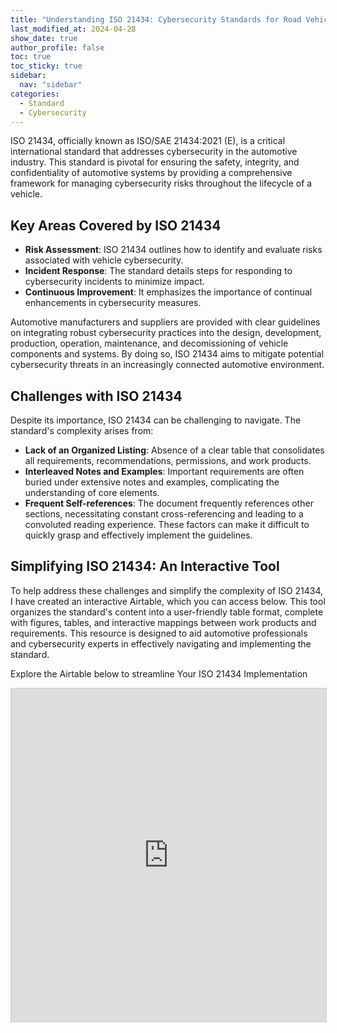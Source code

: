 ```yaml
---
title: "Understanding ISO 21434: Cybersecurity Standards for Road Vehicles"
last_modified_at: 2024-04-28
show_date: true
author_profile: false
toc: true
toc_sticky: true
sidebar:
  nav: "sidebar"
categories:
  - Standard
  - Cybersecurity
---
```


ISO 21434, officially known as ISO/SAE 21434:2021 (E), is a critical international standard that addresses cybersecurity in the automotive industry. This standard is pivotal for ensuring the safety, integrity, and confidentiality of automotive systems by providing a comprehensive framework for managing cybersecurity risks throughout the lifecycle of a vehicle.

## Key Areas Covered by ISO 21434

- **Risk Assessment**: ISO 21434 outlines how to identify and evaluate risks associated with vehicle cybersecurity.
- **Incident Response**: The standard details steps for responding to cybersecurity incidents to minimize impact.
- **Continuous Improvement**: It emphasizes the importance of continual enhancements in cybersecurity measures.

Automotive manufacturers and suppliers are provided with clear guidelines on integrating robust cybersecurity practices into the design, development, production, operation, maintenance, and decomissioning of vehicle components and systems. By doing so, ISO 21434 aims to mitigate potential cybersecurity threats in an increasingly connected automotive environment.

## Challenges with ISO 21434
Despite its importance, ISO 21434 can be challenging to navigate. The standard's complexity arises from:

- **Lack of an Organized Listing**: Absence of a clear table that consolidates all requirements, recommendations, permissions, and work products.
- **Interleaved Notes and Examples**: Important requirements are often buried under extensive notes and examples, complicating the understanding of core elements.
- **Frequent Self-references**: The document frequently references other sections, necessitating constant cross-referencing and leading to a convoluted reading experience.
These factors can make it difficult to quickly grasp and effectively implement the guidelines.

## Simplifying ISO 21434: An Interactive Tool
To help address these challenges and simplify the complexity of ISO 21434, I have created an interactive Airtable, which you can access below. This tool organizes the standard's content into a user-friendly table format, complete with figures, tables, and interactive mappings between work products and requirements. This resource is designed to aid automotive professionals and cybersecurity experts in effectively navigating and implementing the standard.

Explore the Airtable below to streamline Your ISO 21434 Implementation

<iframe class="airtable-embed" src="https://airtable.com/embed/appIfMZL3Q2ydSFFk/shrETXCWuM7I1NJR4?backgroundColor=purpleDusty&layout=grid&viewControls=on" frameborder="0" onmousewheel="" width="100%" height="533" style="background: transparent; border: 1px solid #ccc;"></iframe>
